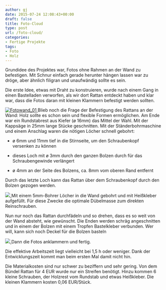 ```yaml
---
author: gj
date: 2015-07-24 12:08:43+00:00
draft: false
title: Foto-Cloud
type: post
url: /foto-cloud/
categories:
- Fertige Projekte
tags:
- Foto
- Holz
---
```


Grundidee des Projektes war, Fotos ohne Rahmen an der Wand zu befestigen. Mit Schnur einfach gerade herunter hängen lassen war zu dröge, aber ähnlich filigran und unaufwändig sollte es sein.<!-- more -->

Die erste Idee, etwas mit Draht zu konstruieren, wurde nach einem Gang in einen Bastelladen verworfen, als wir dort Rattan entdeckt haben und klar war, dass die Fotos daran mit kleinen Klammern befestigt werden sollten.

[![Fotowand_01](https://eigenbaukombinat.de/wp-content/uploads/2015/07/Fotowand_011-150x150.jpg)
](https://eigenbaukombinat.de/wp-content/uploads/2015/07/Fotowand_011.jpg)Blieb noch die Frage der Befestigung des Rattans an der Wand: Holz sollte es schon sein und flexible Formen ermöglichen. Am Ende war ein Rundstabrest aus Kiefer (ø 16mm) das Mittel der Wahl. Mit der Kappsäge in 25mm lange Stücke geschnitten. Mit der Ständerbohrmaschine und einem Anschlag waren die nötigen Löcher schnell gebohrt:

- ø 6mm und 11mm tief in die Stirnseite, um den Schraubenkopf versenken zu können

- dieses Loch mit ø 3mm durch den ganzen Bolzen durch für das Schraubengewinde verlängert

- ø 4mm an der Seite des Bolzens, ca. 8mm vom oberen Rand entfernt

Durch das letzte Loch kann das Rattan über dem Schraubenkopf durch den Bolzen gezogen werden.

[![](https://eigenbaukombinat.de/wp-content/uploads/2015/07/Fotowand_021-150x150.jpg)
](https://eigenbaukombinat.de/wp-content/uploads/2015/07/Fotowand_021.jpg)Mit einem 5mm-Bohrer Löcher in die Wand gebohrt und mit Heißkleber aufgefüllt. Für diese Zwecke die optimale Dübelmasse zum direkten Reinschrauben.

Nun nur noch das Rattan durchfädeln und so drehen, dass es so weit von der Wand absteht, wie gewünscht. Die Enden werden schräg angeschnitten und in einem der Bolzen mit einem Tropfen Bastelkleber verbunden. Wer will, kann sich noch Deckel für die Bolzen basteln

[![](https://eigenbaukombinat.de/wp-content/uploads/2015/07/Fotowand_031-150x150.jpg)
](https://eigenbaukombinat.de/wp-content/uploads/2015/07/Fotowand_031.jpg)Dann die Fotos anklammern und fertig.

Die effektive Arbeitszeit liegt vielleicht bei 1,5 h oder weniger. Dank der Entwicklungszeit kommt man beim ersten Mal damit nicht hin.

Die Materialkosten sind nur schwer zu beziffern und sehr gering. Von dem Bündel Rattan für 4 EUR wurde nur ein Streifen benötigt. Hinzu kommen 6 kleine Schrauben, der Holzrest vom Rundstab und etwas Heißkleber. Die kleinen Klammern kosten 0,06 EUR/Stück.
